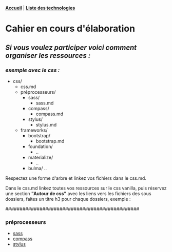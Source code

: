 **[Accueil](README.md)** | **[Liste des technologies](/cahier.md)**

# **Cahier en cours d'élaboration**
## *Si vous voulez participer voici comment organiser les ressources :*

### *exemple avec le css :*

* css/
    * css.md
    * préprocesseurs/
        * sass/
            * sass.md
        * compass/
            * compass.md
        * stylus/
            * stylus.md
    * frameworks/
        * bootstrap/
            * bootstrap.md
        * foundation/
            * ..
        * materialize/
            * ..
        * bulma/
            ..

Respectez une forme d'arbre et linkez vos fichiers dans le css.md.

Dans le css.md linkez toutes vos ressources sur le css vanilla, puis réservez une section **"Autour de css"** avec les liens vers les fichiers des sous dossiers, faites un titre h3 pour chaque dossiers, exemple :

###############################################


### préprocesseurs

* [sass](./preprocesseurs/sass/sass.md)
* [compass](./preprocesseurs/compass/compass.md)
* [stylus](./preprocesseurs/stylus/stylus.md)
